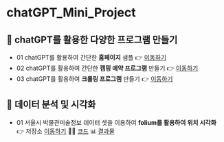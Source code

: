 # chatGPT_Mini_Project

## 📌 chatGPT를 활용한 다양한 프로그램 만들기
- 01 chatGPT를 활용하여 간단한 **홈페이지** 샘플 👉 [이동하기](https://jungddaseul.github.io/chatGPT_Mini_Project/mypage_web/mypage.html)
- 02 chatGPT를 활용하여 간단한 **캠핑 예약 프로그램** 만들기 👉 [이동하기](https://github.com/Jungddaseul/chatGPT_Mini_Project/tree/main/python_programming/class_python(camping_reservation).py)
- 03 chatGPT를 활용하여 **크롤링 프로그램** 만들기 👉 [이동하기](https://github.com/Jungddaseul/chatGPT_Mini_Project/tree/main/python_crawling)


## 📌 데이터 분석 및 시각화
- 01 서울시 박물관미술정보 데이터 셋을 이용하여 **folium를 활용하여 위치 시각화**  👉 저장소 [이동하기](https://github.com/Jungddaseul/chatGPT_Mini_Project/tree/main/pandas_folium) 👩‍💻 [코드](https://github.com/Jungddaseul/chatGPT_Mini_Project/tree/main/pandas_folium/seoul_food_folium.ipynb) 📊 [결과물](https://github.com/Jungddaseul/chatGPT_Mini_Project/tree/main/pandas_folium/seoul_museums.html)
